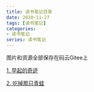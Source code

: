 ```yaml
---
title: 读书笔记目录
date: 2020-11-27
tags: [读书笔记]
categories: 
- 读书笔记
series: 读书笔记
---
```


图片和资源全部保存在码云Gitee上

[1. 早起的奇迹](https://beat-the-buzzer.github.io/2020/11/27/reading-tips-1)

[2. 吃掉那只青蛙](https://beat-the-buzzer.github.io/2020/12/09/reading-tips-2/)
